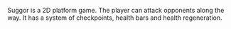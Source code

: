 

Suggor is a 2D platform game. The player can attack opponents along the way. It has a system of checkpoints, health bars and health regeneration.


